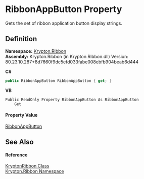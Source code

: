 # RibbonAppButton Property


Gets the set of ribbon application button display strings.



## Definition
**Namespace:** <a href="1e9bc734-cff9-e9b8-f013-94cdac669794.md">Krypton.Ribbon</a>  
**Assembly:** Krypton.Ribbon (in Krypton.Ribbon.dll) Version: 80.23.10.287+8d7660f9dc5efd033fabe008ebfb904beab6d444

**C#**
``` C#
public RibbonAppButton RibbonAppButton { get; }
```
**VB**
``` VB
Public ReadOnly Property RibbonAppButton As RibbonAppButton
	Get
```



#### Property Value
<a href="36d3b557-5102-5bdc-0140-a3cfd30b852d.md">RibbonAppButton</a>

## See Also


#### Reference
<a href="208400ac-72b3-453b-6730-d74762316d42.md">KryptonRibbon Class</a>  
<a href="1e9bc734-cff9-e9b8-f013-94cdac669794.md">Krypton.Ribbon Namespace</a>  
